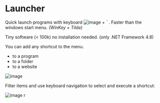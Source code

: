 # Launcher
Quick launch programs with keyboard ![image](https://github.com/jvanlangen/Launcher/assets/1532756/2a7919e7-303c-4573-8288-23aaeff5e4dd) + <kbd>`</kbd>. Faster than the windows start menu. _(WinKey + Tilde)_

Tiny software (< 100k) no installation needed. (only .NET Framework 4.8)

You can add any shortcut to the menu.
- to a program
- to a folder
- to a website

![image](https://github.com/jvanlangen/Launcher/assets/1532756/3a997914-f7bf-4d50-8d93-d7db707a269a)

Filter items and use keyboard navigation to select and execute a shortcut:

![image](https://github.com/jvanlangen/Launcher/assets/1532756/e4bd3693-6bd0-4b3d-86c1-24d19b8cc7b4)
r
